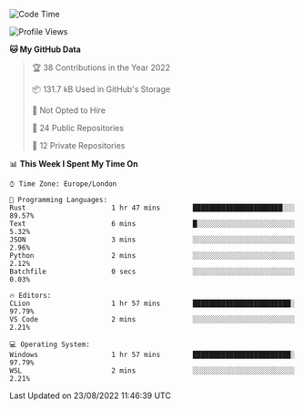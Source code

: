 <!--START_SECTION:waka-->
![Code Time](http://img.shields.io/badge/Code%20Time-221%20hrs%2048%20mins-blue)

![Profile Views](http://img.shields.io/badge/Profile%20Views-0-blue)

**🐱 My GitHub Data** 

> 🏆 38 Contributions in the Year 2022
 > 
> 📦 131.7 kB Used in GitHub's Storage 
 > 
> 🚫 Not Opted to Hire
 > 
> 📜 24 Public Repositories 
 > 
> 🔑 12 Private Repositories  
 > 
📊 **This Week I Spent My Time On** 

```text
⌚︎ Time Zone: Europe/London

💬 Programming Languages: 
Rust                     1 hr 47 mins        ██████████████████████░░░   89.57% 
Text                     6 mins              █░░░░░░░░░░░░░░░░░░░░░░░░   5.32% 
JSON                     3 mins              ░░░░░░░░░░░░░░░░░░░░░░░░░   2.96% 
Python                   2 mins              ░░░░░░░░░░░░░░░░░░░░░░░░░   2.12% 
Batchfile                0 secs              ░░░░░░░░░░░░░░░░░░░░░░░░░   0.03%

🔥 Editors: 
CLion                    1 hr 57 mins        ████████████████████████░   97.79% 
VS Code                  2 mins              ░░░░░░░░░░░░░░░░░░░░░░░░░   2.21%

💻 Operating System: 
Windows                  1 hr 57 mins        ████████████████████████░   97.79% 
WSL                      2 mins              ░░░░░░░░░░░░░░░░░░░░░░░░░   2.21%

```


 Last Updated on 23/08/2022 11:46:39 UTC
<!--END_SECTION:waka-->